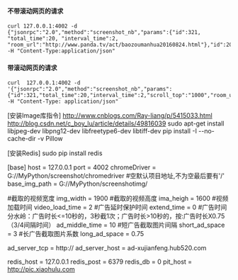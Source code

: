 #### 不带滚动网页的请求
    curl 127.0.0.1:4002 -d {"jsonrpc":"2.0","method":"screenshot_nb","params":{"id":321, "total_time":20, "interval_time":2, "room_url":"http://www.panda.tv/act/baozoumanhua20160824.html"},"id":200} -H "Content-Type:application/json"
#### 带滚动网页的请求
    curl  127.0.0.1:4002 -d '{"jsonrpc":"2.0","method":"screenshot_nb","params":{"id":321,"total_time":20,"interval_time":2,"scroll_top":"1000","room_url":"http://www.panda.tv/act/baozoumanhua20160824.html"},"id":200}' -H "Content-Type: application/json"
[安装Image库指令]
http://www.cnblogs.com/Ray-liang/p/5415033.html
http://blog.csdn.net/c_boy_lu/article/details/49816039
sudo apt-get install libjpeg-dev libpng12-dev libfreetype6-dev libtiff-dev
pip install -I --no-cache-dir -v Pillow

[安装Redis]
sudo pip install redis

[base]
host = 127.0.0.1
port = 4002
chromeDriver = G://MyPython/screenshot/chromedriver
#空默认项目地址,不为空最后要有'/'
base_img_path = G://MyPython/screenshotimg/

#截取的视频宽度
img_width = 1900
#截取的视频高度
ima_heigh = 1600
#视频加载时间
video_load_time = 2
#广告延时保护时间
extend_time = 0
#广告时间分水岭：广告时长<=10秒的，3秒截1次；广告时长>10秒的，按:广告时长X0.75（3/4间隔时间）
ad_middle_time = 10
#短广告截取图片间隔
short_ad_space = 3
#长广告截取图片系数
long_ad_space = 0.75

ad_server_tcp = http://
ad_server_host = ad-xujianfeng.hub520.com

redis_host = 127.0.0.1
redis_post = 6379
redis_db = 0
pit_host = http://pic.xiaohulu.com